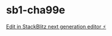# sb1-cha99e

[Edit in StackBlitz next generation editor ⚡️](https://stackblitz.com/~/github.com/Danieladmsf/sb1-cha99e)
